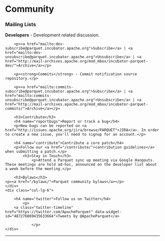 # Community
<div class="row-fluid">
	<div class="col-lg-6">
		<h3>Mailing Lists</h3>
		<p><strong>Developers</strong> - Development related discussion.</p>

		<p><a href="mailto:dev-subscribe@parquet.incubator.apache.org">Subscribe</a> | <a href="mailto:dev-unsubscribe@parquet.incubator.apache.org">Unsubscribe</a> | <a href="http://mail-archives.apache.org/mod_mbox/incubator-parquet-dev/">Archive</a></p>

		<p><strong>Commits</strong> - Commit notification source repository.</p>

		<p><a href="mailto:commits-subscribe@parquet.incubator.apache.org">Subscribe</a> | <a href="mailto:commits-unsubscribe@parquet.incubator.apache.org">Unsubscribe</a> | <a href="http://mail-archives.apache.org/mod_mbox/incubator-parquet-commits/">Archive</a></p>

		<h3>Contribute</h3>
		<h4 name="reportbugs">Report or track a bug</h4>
		<p>New bugs can be reported on <a href="http://issues.apache.org/jira/browse/PARQUET">JIRA</a>. In order to create a new issue, you'll need to signup for an account.</p>

		<h4 name="contribute">Contribute a core patch</h4>
		<p>Follow our <a href="/contribute/">contribution guidelines</a> when submitting a patch.</p>
          	<h3>Stay in Touch</h3>
                <p>Attend a Parquet sync up meeting via Google Hangouts. These meetings are hold ad-hoc, announced on the developer list about a week before the meeting.</p>

		<h3>Bylaws</h3>
    <p><a href="/bylaws/">Parquet community bylaws</a></p>
	</div>
	<div class="col-lg-6">

		<h4 name="twitter">Follow us on Twitter</h4>
	        <p>
		<a class="twitter-timeline" href="https://twitter.com/ApacheParquet" data-widget-id="487276069435633664">Tweets by @ApacheParquet</a>
<script>!function(d,s,id){var js,fjs=d.getElementsByTagName(s)[0],p=/^http:/.test(d.location)?'http':'https';if(!d.getElementById(id)){js=d.createElement(s);js.id=id;js.src=p+"://platform.twitter.com/widgets.js";fjs.parentNode.insertBefore(js,fjs);}}(document,"script","twitter-wjs");</script>
                </p>
	</div>
</div>
<hr>
